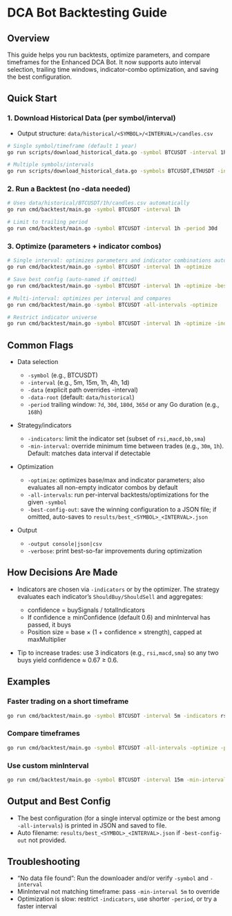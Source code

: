 # DCA Bot Backtesting Guide

## Overview

This guide helps you run backtests, optimize parameters, and compare timeframes for the Enhanced DCA Bot. It now supports auto interval selection, trailing time windows, indicator-combo optimization, and saving the best configuration.

## Quick Start

### 1. Download Historical Data (per symbol/interval)

- Output structure: `data/historical/<SYMBOL>/<INTERVAL>/candles.csv`

```bash
# Single symbol/timeframe (default 1 year)
go run scripts/download_historical_data.go -symbol BTCUSDT -interval 1h

# Multiple symbols/intervals
go run scripts/download_historical_data.go -symbols BTCUSDT,ETHUSDT -intervals 1h,4h
```

### 2. Run a Backtest (no -data needed)

```bash
# Uses data/historical/BTCUSDT/1h/candles.csv automatically
go run cmd/backtest/main.go -symbol BTCUSDT -interval 1h

# Limit to trailing period
go run cmd/backtest/main.go -symbol BTCUSDT -interval 1h -period 30d
```

### 3. Optimize (parameters + indicator combos)

```bash
# Single interval: optimizes parameters and indicator combinations automatically
go run cmd/backtest/main.go -symbol BTCUSDT -interval 1h -optimize

# Save best config (auto-named if omitted)
go run cmd/backtest/main.go -symbol BTCUSDT -interval 1h -optimize -best-config-out results/best_BTCUSDT_1h.json

# Multi-interval: optimizes per interval and compares
go run cmd/backtest/main.go -symbol BTCUSDT -all-intervals -optimize

# Restrict indicator universe
go run cmd/backtest/main.go -symbol BTCUSDT -interval 1h -optimize -indicators rsi,macd
```

## Common Flags

- Data selection

  - `-symbol` (e.g., BTCUSDT)
  - `-interval` (e.g., 5m, 15m, 1h, 4h, 1d)
  - `-data` (explicit path overrides -interval)
  - `-data-root` (default: `data/historical`)
  - `-period` trailing window: `7d`, `30d`, `180d`, `365d` or any Go duration (e.g., `168h`)

- Strategy/indicators

  - `-indicators`: limit the indicator set (subset of `rsi,macd,bb,sma`)
  - `-min-interval`: override minimum time between trades (e.g., `30m`, `1h`). Default: matches data interval if detectable

- Optimization

  - `-optimize`: optimizes base/max and indicator parameters; also evaluates all non-empty indicator combos by default
  - `-all-intervals`: run per-interval backtests/optimizations for the given `-symbol`
  - `-best-config-out`: save the winning configuration to a JSON file; if omitted, auto-saves to `results/best_<SYMBOL>_<INTERVAL>.json`

- Output
  - `-output console|json|csv`
  - `-verbose`: print best-so-far improvements during optimization

## How Decisions Are Made

- Indicators are chosen via `-indicators` or by the optimizer. The strategy evaluates each indicator’s `ShouldBuy/ShouldSell` and aggregates:

  - confidence = buySignals / totalIndicators
  - If confidence ≥ minConfidence (default 0.6) and minInterval has passed, it buys
  - Position size = base × (1 + confidence × strength), capped at maxMultiplier

- Tip to increase trades: use 3 indicators (e.g., `rsi,macd,sma`) so any two buys yield confidence ≈ 0.67 ≥ 0.6.

## Examples

### Faster trading on a short timeframe

```bash
go run cmd/backtest/main.go -symbol BTCUSDT -interval 5m -indicators rsi,bb,sma -period 7d -optimize
```

### Compare timeframes

```bash
go run cmd/backtest/main.go -symbol BTCUSDT -all-intervals -optimize -period 30d
```

### Use custom minInterval

```bash
go run cmd/backtest/main.go -symbol BTCUSDT -interval 15m -min-interval 15m
```

## Output and Best Config

- The best configuration (for a single interval optimize or the best among `-all-intervals`) is printed in JSON and saved to file.
- Auto filename: `results/best_<SYMBOL>_<INTERVAL>.json` if `-best-config-out` not provided.

## Troubleshooting

- “No data file found”: Run the downloader and/or verify `-symbol` and `-interval`
- MinInterval not matching timeframe: pass `-min-interval 5m` to override
- Optimization is slow: restrict `-indicators`, use shorter `-period`, or try a faster interval

